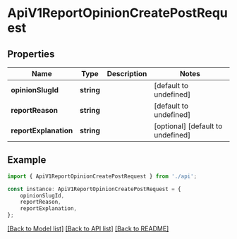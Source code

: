 # ApiV1ReportOpinionCreatePostRequest


## Properties

Name | Type | Description | Notes
------------ | ------------- | ------------- | -------------
**opinionSlugId** | **string** |  | [default to undefined]
**reportReason** | **string** |  | [default to undefined]
**reportExplanation** | **string** |  | [optional] [default to undefined]

## Example

```typescript
import { ApiV1ReportOpinionCreatePostRequest } from './api';

const instance: ApiV1ReportOpinionCreatePostRequest = {
    opinionSlugId,
    reportReason,
    reportExplanation,
};
```

[[Back to Model list]](../README.md#documentation-for-models) [[Back to API list]](../README.md#documentation-for-api-endpoints) [[Back to README]](../README.md)

